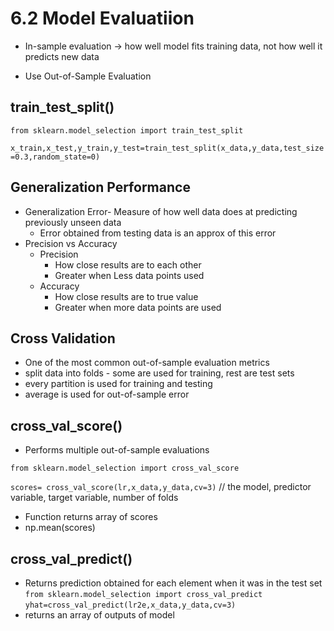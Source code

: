 # 6.2 Model Evaluatiion

* In-sample evaluation -> how well model fits training data, not how well it predicts new data

* Use Out-of-Sample Evaluation

## train_test_split()
`from sklearn.model_selection import train_test_split`

`x_train,x_test,y_train,y_test=train_test_split(x_data,y_data,test_size=0.3,random_state=0)`

## Generalization Performance
* Generalization Error- Measure of how well data does at predicting previously unseen data
    * Error obtained from testing data is an approx of this error
* Precision vs Accuracy
    * Precision
        * How close results are to each other
        * Greater when Less data points used
    * Accuracy
        * How close results are to true value
        * Greater when more data points are used
## Cross Validation
* One of the most common out-of-sample evaluation metrics
* split data into folds - some are used for training, rest are test sets
* every partition is used for training and testing
* average is used for out-of-sample error

## cross_val_score()
* Performs multiple out-of-sample evaluations

`from sklearn.model_selection import cross_val_score`  

`scores= cross_val_score(lr,x_data,y_data,cv=3)` // the model, predictor variable, target variable, number of folds
* Function returns array of scores
* np.mean(scores)

## cross_val_predict()
* Returns prediction obtained for each element when it was in the test set  
`from sklearn.model_selection import cross_val_predict`  
`yhat=cross_val_predict(lr2e,x_data,y_data,cv=3)`
* returns an array of outputs of model